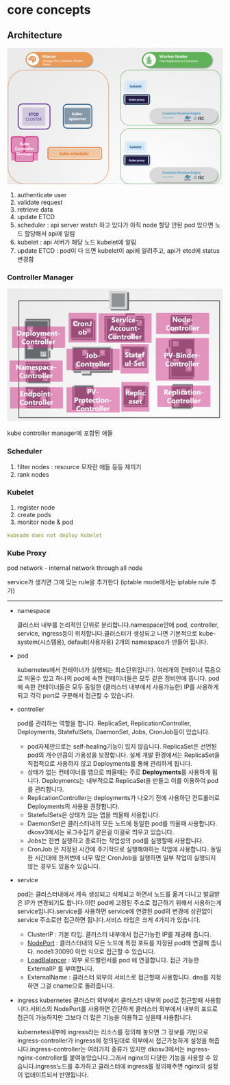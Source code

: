 # core concepts

## Architecture
![core%20concepts%20c5a46924fbd64b648c6f57c30719799d/Untitled.png](core%20concepts%20c5a46924fbd64b648c6f57c30719799d/Untitled.png)

1. authenticate user
2. validate request
3. retrieve data 
4. update ETCD
5. scheduler : api server watch 하고 있다가 아직 node 할당 안된 pod 있으면 노드 할당해서 api에 알림
6. kubelet : api 서버가 해당 노드 kubelet에 알림
7. update ETCD : pod이 다 뜨면 kubelet이 api에 알려주고, api가 etcd에 status 변경함

### Controller Manager

![core%20concepts%20c5a46924fbd64b648c6f57c30719799d/Untitled%201.png](core%20concepts%20c5a46924fbd64b648c6f57c30719799d/Untitled%201.png)

kube controller manager에 포함된 애들

### Scheduler

1. filter nodes : resource 모자란 애들 등등 제끼기
2. rank nodes 

### Kubelet

1. register node
2. create pods
3. monitor node & pod

```yaml
kubeadm does not deploy kubelet
```

### Kube Proxy

pod network - internal network through all node

service가 생기면 그에 맞는 rule을 추가한다 (iptable mode에서는 iptable rule 추가) 

---
- namespace

    클러스터 내부를 논리적인 단위로 분리합니다.namespace안에 pod, controller, service, ingress등이 위치합니다.클러스터가 생성되고 나면 기본적으로 kube-system(시스템용), default(사용자용) 2개의 namespace가 만들어 집니다.

- pod

    kubernetes에서 컨테이너가 실행되는 최소단위입니다. 여러개의 컨테이너 묶음으로 띄울수 있고 하나의 pod에 속한 컨테이너들은 모두 같은 장비안에 뜹니다. pod에 속한 컨테이너들은 모두 동일한 (클러스터 내부에서 사용가능한) IP를 사용하게 되고 각각 port로 구분해서 접근할 수 있습니다.

- controller

    pod를 관리하는 역할을 합니다. ReplicaSet, ReplicationController, Deployments, StatefulSets, DaemonSet, Jobs, CronJob등이 있습니다.

    - pod자체만으로는 self-healing기능이 있지 않습니다. ReplicaSet은 선언된 pod의 개수만큼의 가용성을 보장합니다. 실제 개발 환경에서는 ReplicaSet을 직접적으로 사용하지 않고 Deployments를 통해 관리하게 됩니다.
    - 상태가 없는 컨테이너를 앱으로 띄울때는 주로 **Deployments**를 사용하게 됩니다. Deployments는 내부적으로 ReplicaSet을 만들고 이를 이용하여 pod를 관리합니다.
    - ReplicationController는 deployments가 나오기 전에 사용하던 컨트롤러로 Deployments의 사용을 권장합니다.
    - StatefulSets은 상태가 있는 앱을 띄울때 사용합니다.
    - DaemonSet은 클러스터내의 모든 노드에 동일한 pod를 띄울때 사용합니다. dkosv3에서는 로그수집기 같은걸 이걸로 띄우고 있습니다.
    - Jobs는 한번 실행하고 종료하는 작업성의 pod를 실행할때 사용합니다.
    - CronJob 은 지정된 시간에 주기적으로 실행해야하는 작업에 사용합니다. 동일한 시간대에 한꺼번에 너무 많은 CronJob을 실행하면 일부 작업이 실행되지 않는 경우도 있을수 있습니다.

- service

    pod는 클러스터내에서 계속 생성되고 삭제되고 하면서 노드를 옮겨 다니고 발급받은 IP가 변경되기도 합니다.이런 pod에 고정된 주소로 접근하기 위해서 사용하는게 service입니다.service를 사용하면 service에 연결된 pod의 변경에 상관없이 service 주소로만 접근하면 됩니다.서비스 타입은 크게 4가지가 있습니다.

    - ClusterIP : 기본 타입. 클러스터 내부에서 접근가능한 IP를 제공해 줍니다.
    - [NodePort](https://wiki.daumkakao.com/pages/viewpage.action?pageId=456997095) : 클러스터내의 모든 노드에 특정 포트를 지정된 pod에 연결해 줍니다. node1:30090 이런 식으로 접근할 수 있습니다.
    - [LoadBalancer](https://wiki.daumkakao.com/pages/viewpage.action?pageId=647499391) : 외부 로드밸런서를 pod 에 연결합니다. 접근 가능한 ExternalIP 를 부여합니다.
    - ExternalName : 클러스터 외부의 서비스로 접근할때 사용합니다. dns를 지정하면 그걸 cname으로 돌려줍니다.

- ingress
    kubernetes 클러스터 외부에서 클러스터 내부의 pod로 접근할때 사용합니다.서비스의 NodePort를 사용하면 간단하게 클러스터 외부에서 내부의 포드로 접근이 가능하지만 그보다 더 많은 기능을 이용하고 싶을때 사용합니다.

    kubernetes내부에 ingress라는 리소스를 정의해 놓으면 그 정보를 기반으로 ingress-controller가 ingress에 정의된대로 외부에서 접근가능하게 설정을 해줍니다.ingress-controller는 여러가지 종류가 있지만 dkosv3에서는 ingress-nginx-controller를 붙여놓았습니다.그래서 nginx의 다양한 기능을 사용할 수 있습니다.ingress노드를 추가하고 클러스터에 ingress를 정의해주면 nginx의 설정이 업데이트되서 반영됩니다.
